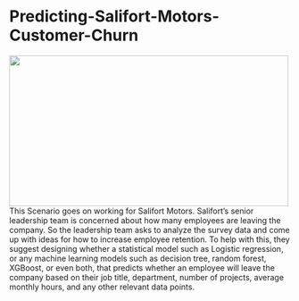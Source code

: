 # Predicting-Salifort-Motors-Customer-Churn
<img src='https://miro.medium.com/v2/resize:fit:1400/0*LRyHZb_JBpuuNVzd' width="500" height="270" align=left>
This Scenario goes on working for Salifort Motors. Salifort’s senior leadership team is concerned about how many employees are leaving the company. So the leadership team asks to analyze the survey data and come up with ideas for how to increase employee retention. To help with this, they suggest designing whether a statistical model such as Logistic regression, or any machine learning models such as decision tree, random forest, XGBoost, or even both, that predicts whether an employee will leave the company based on their job title, department, number of projects, average monthly hours, and any other relevant data points.
